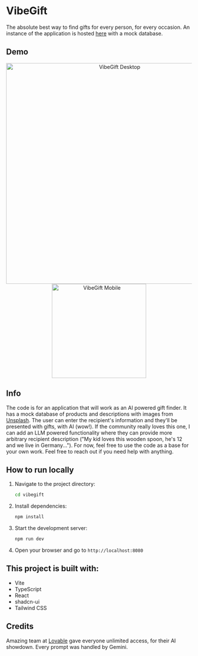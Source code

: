 # VibeGift
The absolute best way to find gifts for every person, for every occasion. An instance of the application is hosted [here](https://vibe-gift.lovable.app) with a mock database.

## Demo
<div align="center">
  <img src="https://github.com/user-attachments/assets/7b8a0917-508b-4513-a1d5-0b094ed5cf1c" width="600" alt="VibeGift Desktop">
</div>

<div align="center">
  <img src="https://github.com/user-attachments/assets/87854b36-de15-4d9c-be8b-786490dccbde" width="256" alt="VibeGift Mobile">
</div>


## Info
The code is for an application that will work as an AI powered gift finder. It has a mock database of products and descriptions with images from [Unsplash](https://unsplash.com). The user can enter the recipient's information and they'll be presented with gifts, with AI (wow!). If the community really loves this one, I can add an LLM powered functionality where they can provide more arbitrary recipient description ("My kid loves this wooden spoon, he's 12 and we live in Germany..."). For now, feel free to use the code as a base for your own work. Feel free to reach out if you need help with anything.


## How to run locally

1. Navigate to the project directory:
   ```bash
   cd vibegift
   ```

2. Install dependencies:
   ```bash
   npm install
   ```

3. Start the development server:
   ```bash
   npm run dev
   ```

4. Open your browser and go to `http://localhost:8080`

## This project is built with:

- Vite
- TypeScript
- React
- shadcn-ui
- Tailwind CSS

## Credits

Amazing team at [Lovable](https://www.lovable.dev) gave everyone unlimited access, for their AI showdown. Every prompt was handled by Gemini.
